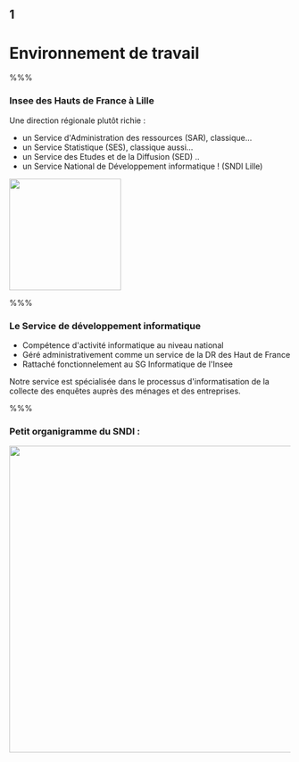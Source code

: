 <!-- .slide: data-background-image="images/ensai.png" data-background-size="600px" class="chapter" -->

## 1

<h1> Environnement de travail</h1>

%%%

<!-- .slide: class="slide" data-background-image="images/ensai.png" data-background-size="600px" -->

### Insee des Hauts de France à Lille

Une direction régionale plutôt richie :

- un Service d'Administration des ressources (SAR), classique...
- un Service Statistique (SES), classique aussi...
- un Service des Etudes et de la Diffusion (SED) ..
- un Service National de Développement informatique ! (SNDI Lille)

<div class="right">
	<img src="images/hauts-de-fr.png" width="200px" />
</div>

%%%

<!-- .slide: class="slide" data-background-image="images/ensai.png" data-background-size="600px" -->

### Le Service de développement informatique

- Compétence d'activité informatique au niveau national
- Géré administrativement comme un service de la DR des Haut de France
- Rattaché fonctionnelement au SG Informatique de l'Insee

Notre service est spécialisée dans le processus d'informatisation de la collecte des enquêtes auprès des ménages et des entreprises.

%%%

<!-- .slide: class="slide" data-background-image="images/ensai.png" data-background-size="600px" -->

### Petit organigramme du SNDI :

<div class="center">
	<img src="images/organigramme.png" width="550px" />
</div>
